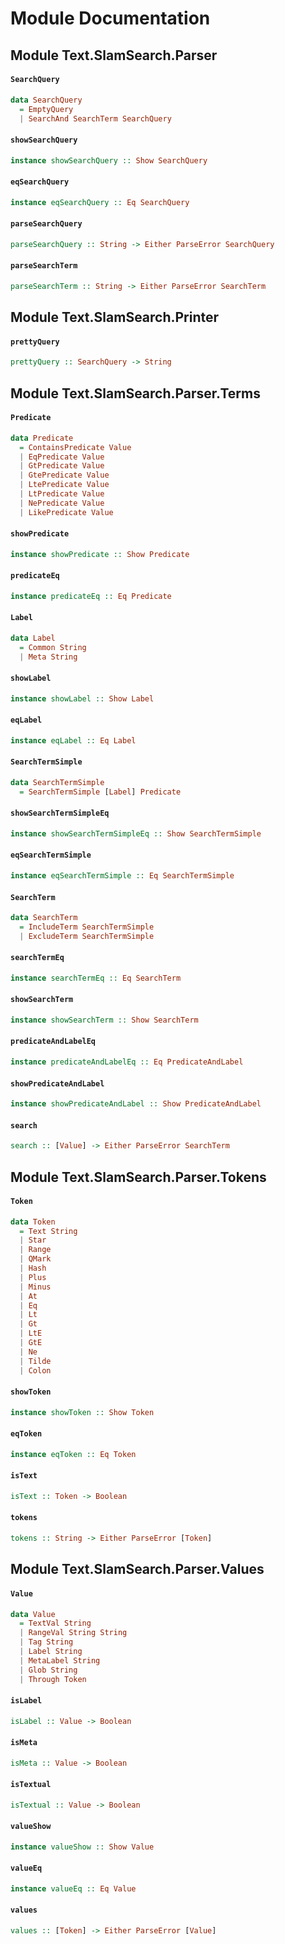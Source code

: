# Module Documentation

## Module Text.SlamSearch.Parser



#### `SearchQuery`

``` purescript
data SearchQuery
  = EmptyQuery 
  | SearchAnd SearchTerm SearchQuery
```


#### `showSearchQuery`

``` purescript
instance showSearchQuery :: Show SearchQuery
```


#### `eqSearchQuery`

``` purescript
instance eqSearchQuery :: Eq SearchQuery
```


#### `parseSearchQuery`

``` purescript
parseSearchQuery :: String -> Either ParseError SearchQuery
```


#### `parseSearchTerm`

``` purescript
parseSearchTerm :: String -> Either ParseError SearchTerm
```



## Module Text.SlamSearch.Printer



#### `prettyQuery`

``` purescript
prettyQuery :: SearchQuery -> String
```



## Module Text.SlamSearch.Parser.Terms



#### `Predicate`

``` purescript
data Predicate
  = ContainsPredicate Value
  | EqPredicate Value
  | GtPredicate Value
  | GtePredicate Value
  | LtePredicate Value
  | LtPredicate Value
  | NePredicate Value
  | LikePredicate Value
```


#### `showPredicate`

``` purescript
instance showPredicate :: Show Predicate
```


#### `predicateEq`

``` purescript
instance predicateEq :: Eq Predicate
```


#### `Label`

``` purescript
data Label
  = Common String
  | Meta String
```


#### `showLabel`

``` purescript
instance showLabel :: Show Label
```


#### `eqLabel`

``` purescript
instance eqLabel :: Eq Label
```


#### `SearchTermSimple`

``` purescript
data SearchTermSimple
  = SearchTermSimple [Label] Predicate
```


#### `showSearchTermSimpleEq`

``` purescript
instance showSearchTermSimpleEq :: Show SearchTermSimple
```


#### `eqSearchTermSimple`

``` purescript
instance eqSearchTermSimple :: Eq SearchTermSimple
```


#### `SearchTerm`

``` purescript
data SearchTerm
  = IncludeTerm SearchTermSimple
  | ExcludeTerm SearchTermSimple
```


#### `searchTermEq`

``` purescript
instance searchTermEq :: Eq SearchTerm
```


#### `showSearchTerm`

``` purescript
instance showSearchTerm :: Show SearchTerm
```


#### `predicateAndLabelEq`

``` purescript
instance predicateAndLabelEq :: Eq PredicateAndLabel
```


#### `showPredicateAndLabel`

``` purescript
instance showPredicateAndLabel :: Show PredicateAndLabel
```


#### `search`

``` purescript
search :: [Value] -> Either ParseError SearchTerm
```



## Module Text.SlamSearch.Parser.Tokens



#### `Token`

``` purescript
data Token
  = Text String
  | Star 
  | Range 
  | QMark 
  | Hash 
  | Plus 
  | Minus 
  | At 
  | Eq 
  | Lt 
  | Gt 
  | LtE 
  | GtE 
  | Ne 
  | Tilde 
  | Colon 
```


#### `showToken`

``` purescript
instance showToken :: Show Token
```


#### `eqToken`

``` purescript
instance eqToken :: Eq Token
```


#### `isText`

``` purescript
isText :: Token -> Boolean
```


#### `tokens`

``` purescript
tokens :: String -> Either ParseError [Token]
```



## Module Text.SlamSearch.Parser.Values



#### `Value`

``` purescript
data Value
  = TextVal String
  | RangeVal String String
  | Tag String
  | Label String
  | MetaLabel String
  | Glob String
  | Through Token
```


#### `isLabel`

``` purescript
isLabel :: Value -> Boolean
```


#### `isMeta`

``` purescript
isMeta :: Value -> Boolean
```


#### `isTextual`

``` purescript
isTextual :: Value -> Boolean
```


#### `valueShow`

``` purescript
instance valueShow :: Show Value
```


#### `valueEq`

``` purescript
instance valueEq :: Eq Value
```


#### `values`

``` purescript
values :: [Token] -> Either ParseError [Value]
```




